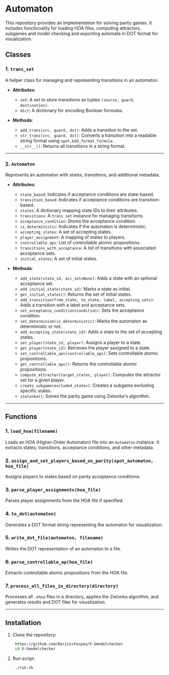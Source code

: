 # Automaton 

This repository provides an implementation for solving parity games. It includes functionality for loading HOA files, computing attractors, subgames and model checking and exporting automata in DOT format for visualization.

## Classes

### 1. `trans_set`
A helper class for managing and representing transitions in an automaton.

- **Attributes**:
  - `set`: A set to store transitions as tuples `(source, guard, destination)`.
  - `dict`: A dictionary for encoding Boolean formulas.

- **Methods**:
  - `add_trans(src, guard, dst)`: Adds a transition to the set.
  - `str_trans(src, guard, dst)`: Converts a transition into a readable string format using `spot.bdd_format_formula`.
  - `__str__()`: Returns all transitions in a string format.

---

### 2. `Automaton`
Represents an automaton with states, transitions, and additional metadata.

- **Attributes**:
  - `state_based`: Indicates if acceptance conditions are state-based.
  - `transition_based`: Indicates if acceptance conditions are transition-based.
  - `states`: A dictionary mapping state IDs to their attributes.
  - `transitions`: A `trans_set` instance for managing transitions.
  - `acceptance_condition`: Stores the acceptance condition.
  - `is_deterministic`: Indicates if the automaton is deterministic.
  - `accepting_states`: A set of accepting states.
  - `player_assignment`: A mapping of states to players.
  - `controllable_aps`: List of controllable atomic propositions.
  - `transitions_with_acceptance`: A list of transitions with associated acceptance sets.
  - `initial_states`: A set of initial states.

- **Methods**:
  - `add_state(state_id, acc_set=None)`: Adds a state with an optional acceptance set.
  - `add_initial_state(state_id)`: Marks a state as initial.
  - `get_initial_states()`: Returns the set of initial states.
  - `add_transition(from_state, to_state, label, accepting_sets)`: Adds a transition with a label and acceptance sets.
  - `set_acceptance_condition(condition)`: Sets the acceptance condition.
  - `set_determinism(is_deterministic)`: Marks the automaton as deterministic or not.
  - `add_accepting_state(state_id)`: Adds a state to the set of accepting states.
  - `set_player(state_id, player)`: Assigns a player to a state.
  - `get_player(state_id)`: Retrieves the player assigned to a state.
  - `set_controllable_aps(controllable_aps)`: Sets controllable atomic propositions.
  - `get_controllable_aps()`: Returns the controllable atomic propositions.
  - `compute_attractor(target_states, player)`: Computes the attractor set for a given player.
  - `create_subgame(excluded_states)`: Creates a subgame excluding specific states.
  - `zielonka()`: Solves the parity game using Zielonka's algorithm.

---

## Functions

### 1. `load_hoa(filename)`
Loads an HOA (Higher-Order Automaton) file into an `Automaton` instance. It extracts states, transitions, acceptance conditions, and other metadata.

### 2. `assign_and_set_players_based_on_parity(spot_automaton, hoa_file)`
Assigns players to states based on parity acceptance conditions.

### 3. `parse_player_assignments(hoa_file)`
Parses player assignments from the HOA file if specified.

### 4. `to_dot(automaton)`
Generates a DOT format string representing the automaton for visualization.

### 5. `write_dot_file(automaton, filename)`
Writes the DOT representation of an automaton to a file.

### 6. `parse_controllable_ap(hoa_file)`
Extracts controllable atomic propositions from the HOA file.

### 7. `process_all_files_in_directory(directory)`
Processes all `.ehoa` files in a directory, applies the Zielonka algorithm, and generates results and DOT files for visualization.

---


## Installation

1. Clone the repository:
   ```bash
    https://github.com/NarjissYouyou/V-Smodelchecker   
    cd V-Smodelchecker
2. Run script:
   ```bash
    ./run.sh
